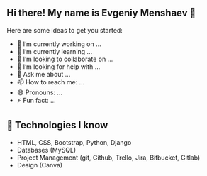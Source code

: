 ## Hi there! My name is Evgeniy Menshaev 👋 

Here are some ideas to get you started:

* 🔭 I’m currently working on ...
* 🌱 I’m currently learning ...
* 👯 I’m looking to collaborate on ...
* 🤔 I’m looking for help with ...
* 💬 Ask me about ...
* 📫 How to reach me: ...
* 😄 Pronouns: ...
* ⚡ Fun fact: ...


## 🚀 Technologies I know


* HTML, CSS, Bootstrap, Python, Django
* Databases (MySQL)
* Project Management (git, Github, Trello, Jira, Bitbucket, Gitlab)
* Design (Canva)
